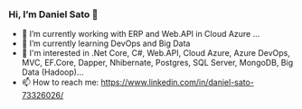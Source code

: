 ### Hi, I’m Daniel Sato 👋

- 🔭 I’m currently working with ERP and Web.API in Cloud Azure ...
- 🌱 I’m currently learning DevOps and Big Data
- 👀 I'm interested in .Net Core, C#, Web.API, Cloud Azure, Azure DevOps, MVC, EF.Core, Dapper, Nhibernate, Postgres, SQL Server, MongoDB, Big Data (Hadoop)...
- 📫 How to reach me: https://www.linkedin.com/in/daniel-sato-73326026/

<!--
**danielsatto/danielsatto** is a ✨ _special_ ✨ repository because its `README.md` (this file) appears on your GitHub profile.

Here are some ideas to get you started:

- 🔭 I’m currently working on ...
- 🌱 I’m currently learning ...
- 👯 I’m looking to collaborate on ...
- 🤔 I’m looking for help with ...
- 💬 Ask me about ...
- 📫 How to reach me: ...
- 😄 Pronouns: ...
- ⚡ Fun fact: ...
-->
